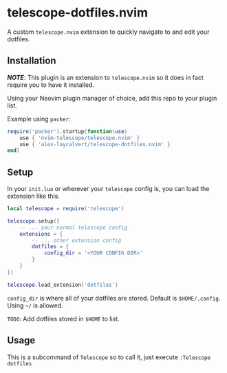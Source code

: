 # telescope-dotfiles.nvim

A custom `telescope.nvim` extension to quickly navigate to and edit your dotfiles.

## Installation

***NOTE***: This plugin is an extension to `telescope.nvim` so it does in fact require
you to have it installed.

Using your Neovim plugin manager of choice, add this repo to your plugin list.

Example using `packer`:

```lua
require('packer').startup(function(use)
    use { 'nvim-telescope/telescope.nvim' }
    use { 'alex-laycalvert/telescope-dotfiles.nvim' }
end)
```

## Setup

In your `init.lua` or wherever your `telescope` config is, you can load the extension
like this.

```lua
local telescope = require('telescope')

telescope.setup({
    -- ... your normal telescope config
    extensions = {
        -- ... other extension config
        dotfiles = {
            config_dir = '<YOUR CONFIG DIR>'
        }
    }
})

telescope.load_extension('dotfiles')
```

`config_dir` is where all of your dotfiles are stored. Default is `$HOME/.config`.
Using `~/` is allowed.

`TODO`: Add dotfiles stored in `$HOME` to list.

## Usage

This is a subcommand of `Telescope` so to call it, just execute `:Telescope dotfiles`
